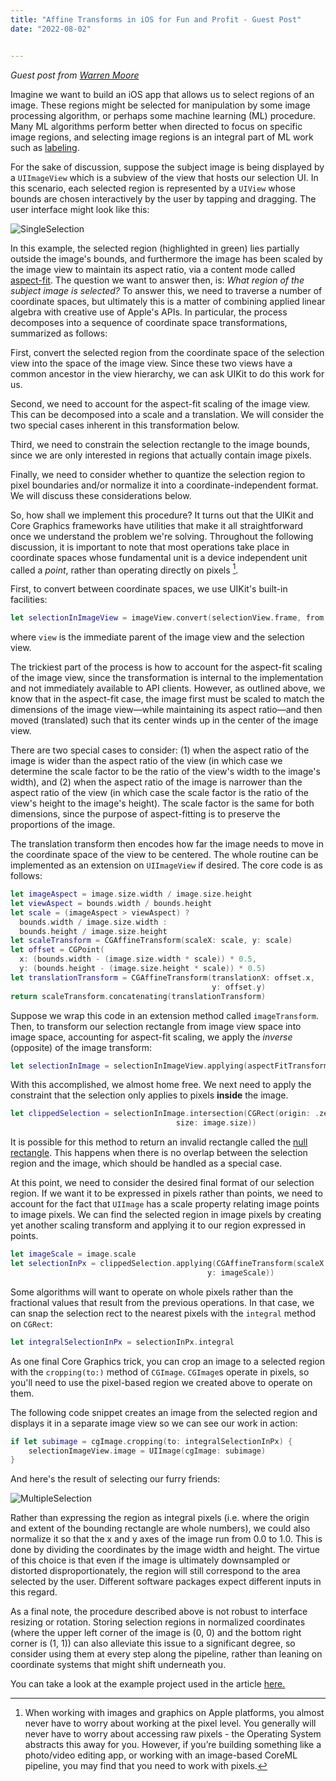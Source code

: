 ```yaml
---
title: "Affine Transforms in iOS for Fun and Profit - Guest Post"
date: "2022-08-02"


---
```




*Guest post from [Warren Moore](http://warrenmoore.net)*



Imagine we want to build an iOS app that allows us to select regions of an image. These regions might be selected for manipulation by some image processing algorithm, or perhaps some machine learning (ML) procedure. Many ML algorithms perform better when directed to focus on specific image regions, and selecting image regions is an integral part of ML work such as [labeling](https://www.ibm.com/cloud/learn/data-labeling).

For the sake of discussion, suppose the subject image is being displayed by a `UIImageView` which is a subview of the view that hosts our selection UI. In this scenario, each selected region is represented by a `UIView` whose bounds are chosen interactively by the user by tapping and dragging. The user interface might look like this:

![SingleSelection](/blog_assets/2022/affine_single_selection.png)

In this example, the selected region (highlighted in green) lies partially outside the image's bounds, and furthermore the image has been scaled by the image view to maintain its aspect ratio, via a content mode called [aspect-fit](https://developer.apple.com/documentation/uikit/uiview/contentmode/scaleaspectfit). The question we want to answer then, is: *What region of the subject image is selected?* To answer this, we need to traverse a number of coordinate spaces, but ultimately this is a matter of combining applied linear algebra with creative use of Apple's APIs. In particular, the process decomposes into a sequence of coordinate space transformations, summarized as follows:

First, convert the selected region from the coordinate space of the selection view into the space of the image view. Since these two views have a common ancestor in the view hierarchy, we can ask UIKit to do this work for us.

Second, we need to account for the aspect-fit scaling of the image view. This can be decomposed into a scale and a translation. We will consider the two special cases inherent in this transformation below.

Third, we need to constrain the selection rectangle to the image bounds, since we are only interested in regions that actually contain image pixels.

Finally, we need to consider whether to quantize the selection region to pixel boundaries and/or normalize it into a coordinate-independent format. We will discuss these considerations below.

So, how shall we implement this procedure? It turns out that the UIKit and Core Graphics frameworks have utilities that make it all straightforward once we understand the problem we're solving. Throughout the following discussion, it is important to note that most operations take place in coordinate spaces whose fundamental unit is a device independent unit called a _point_, rather than operating directly on pixels [^1].

[^1]: When working with images and graphics on Apple platforms, you almost never have to worry about working at the pixel level. You generally will never have to worry about accessing raw pixels - the Operating System abstracts this away for you. However, if you’re building something like a photo/video editing app, or working with an image-based CoreML pipeline, you may find that you need to work with pixels.

First, to convert between coordinate spaces, we use UIKit's built-in facilities:

```swift
let selectionInImageView = imageView.convert(selectionView.frame, from: view)
```

where `view` is the immediate parent of the image view and the selection view.

The trickiest part of the process is how to account for the aspect-fit scaling of the image view, since the transformation is internal to the implementation and not immediately available to API clients. However, as outlined above, we know that in the aspect-fit case, the image first must be scaled to match the dimensions of the image view—while maintaining its aspect ratio—and then moved (translated) such that its center winds up in the center of the image view.

There are two special cases to consider: (1) when the aspect ratio of the image is wider than the aspect ratio of the view (in which case we determine the scale factor to be the ratio of the view's width to the image's width), and (2) when the aspect ratio of the image is narrower than the aspect ratio of the view (in which case the scale factor is the ratio of the view's height to the image's height). The scale factor is the same for both dimensions, since the purpose of aspect-fitting is to preserve the proportions of the image.

The translation transform then encodes how far the image needs to move in the coordinate space of the view to be centered. The whole routine can be implemented as an extension on `UIImageView` if desired. The core code is as follows:

```swift
let imageAspect = image.size.width / image.size.height
let viewAspect = bounds.width / bounds.height
let scale = (imageAspect > viewAspect) ? 
  bounds.width / image.size.width :
  bounds.height / image.size.height
let scaleTransform = CGAffineTransform(scaleX: scale, y: scale)
let offset = CGPoint(
  x: (bounds.width - (image.size.width * scale)) * 0.5,
  y: (bounds.height - (image.size.height * scale)) * 0.5)
let translationTransform = CGAffineTransform(translationX: offset.x, 
                                             y: offset.y)
return scaleTransform.concatenating(translationTransform)
```

Suppose we wrap this code in an extension method called `imageTransform`. Then, to transform our selection rectangle from image view space into image space, accounting for aspect-fit scaling, we apply the *inverse* (opposite) of the image transform:

```swift
let selectionInImage = selectionInImageView.applying(aspectFitTransform.inverted())
```

With this accomplished, we almost home free. We next need to apply the constraint that the selection only applies to pixels **inside** the image.

```swift
let clippedSelection = selectionInImage.intersection(CGRect(origin: .zero, 
                                     size: image.size))
```

It is possible for this method to return an invalid rectangle called the [null rectangle](https://developer.apple.com/documentation/coregraphics/cgrectnull). This happens when there is no overlap between the selection region and the image, which should be handled as a special case.

At this point, we need to consider the desired final format of our selection region. If we want it to be expressed in pixels rather than points, we need to account for the fact that `UIImage` has a scale property relating image points to image pixels. We can find the selected region in image pixels by creating yet another scaling transform and applying it to our region expressed in points.

```swift
let imageScale = image.scale
let selectionInPx = clippedSelection.applying(CGAffineTransform(scaleX: imageScale, 
                                            y: imageScale))
```

Some algorithms will want to operate on whole pixels rather than the fractional values that result from the previous operations. In that case, we can snap the selection rect to the nearest pixels with the `integral` method on `CGRect`:

```swift
let integralSelectionInPx = selectionInPx.integral
```

As one final Core Graphics trick, you can crop an image to a selected region with the `cropping(to:)` method of `CGImage`. `CGImage`s operate in pixels, so you'll need to use the pixel-based region we created above to operate on them.

The following code snippet creates an image from the selected region and displays it in a separate image view so we can see our work in action:

```swift
if let subimage = cgImage.cropping(to: integralSelectionInPx) {
    selectionImageView.image = UIImage(cgImage: subimage)
}
```

And here's the result of selecting our furry friends:

![MultipleSelection](/blog_assets/2022/affine_multiple_selection.png)

Rather than expressing the region as integral pixels (i.e. where the origin and extent of the bounding rectangle are whole numbers), we could also normalize it so that the x and y axes of the image run from 0.0 to 1.0. This is done by dividing the coordinates by the image width and height. The virtue of this choice is that even if the image is ultimately downsampled or distorted disproportionately, the region will still correspond to the area selected by the user. Different software packages expect different inputs in this regard. 

As a final note, the procedure described above is not robust to interface resizing or rotation. Storing selection regions in normalized coordinates (where the upper left corner of the image is (0, 0) and the bottom right corner is (1, 1)) can also alleviate this issue to a significant degree, so consider using them at every step along the pipeline, rather than leaning on coordinate systems that might shift underneath you.

You can take a look at the example project used in the article [here.](https://github.com/warrenm/UIImageRegionSelection)